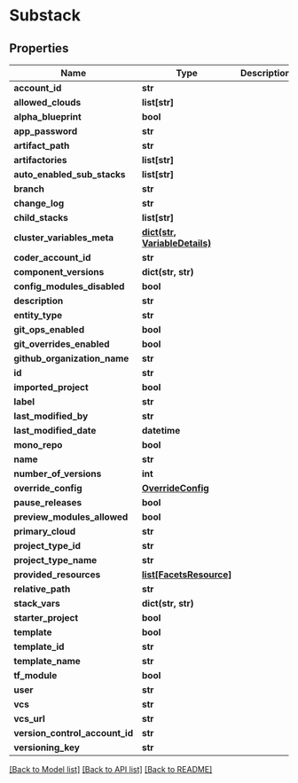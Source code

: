 # Substack

## Properties
Name | Type | Description | Notes
------------ | ------------- | ------------- | -------------
**account_id** | **str** |  | [optional] 
**allowed_clouds** | **list[str]** |  | [optional] 
**alpha_blueprint** | **bool** |  | [optional] 
**app_password** | **str** |  | [optional] 
**artifact_path** | **str** |  | [optional] 
**artifactories** | **list[str]** |  | [optional] 
**auto_enabled_sub_stacks** | **list[str]** |  | [optional] 
**branch** | **str** |  | [optional] 
**change_log** | **str** |  | [optional] 
**child_stacks** | **list[str]** |  | [optional] 
**cluster_variables_meta** | [**dict(str, VariableDetails)**](VariableDetails.md) |  | [optional] 
**coder_account_id** | **str** |  | [optional] 
**component_versions** | **dict(str, str)** |  | [optional] 
**config_modules_disabled** | **bool** |  | [optional] 
**description** | **str** |  | [optional] 
**entity_type** | **str** |  | [optional] 
**git_ops_enabled** | **bool** |  | [optional] 
**git_overrides_enabled** | **bool** |  | [optional] 
**github_organization_name** | **str** |  | [optional] 
**id** | **str** |  | [optional] 
**imported_project** | **bool** |  | [optional] 
**label** | **str** |  | [optional] 
**last_modified_by** | **str** |  | [optional] 
**last_modified_date** | **datetime** |  | [optional] 
**mono_repo** | **bool** |  | [optional] 
**name** | **str** |  | [optional] 
**number_of_versions** | **int** |  | [optional] 
**override_config** | [**OverrideConfig**](OverrideConfig.md) |  | [optional] 
**pause_releases** | **bool** |  | [optional] 
**preview_modules_allowed** | **bool** |  | [optional] 
**primary_cloud** | **str** |  | [optional] 
**project_type_id** | **str** |  | [optional] 
**project_type_name** | **str** |  | [optional] 
**provided_resources** | [**list[FacetsResource]**](FacetsResource.md) |  | [optional] 
**relative_path** | **str** |  | [optional] 
**stack_vars** | **dict(str, str)** |  | [optional] 
**starter_project** | **bool** |  | [optional] 
**template** | **bool** |  | [optional] 
**template_id** | **str** |  | [optional] 
**template_name** | **str** |  | [optional] 
**tf_module** | **bool** |  | [optional] 
**user** | **str** |  | [optional] 
**vcs** | **str** |  | [optional] 
**vcs_url** | **str** |  | [optional] 
**version_control_account_id** | **str** |  | [optional] 
**versioning_key** | **str** |  | [optional] 

[[Back to Model list]](../README.md#documentation-for-models) [[Back to API list]](../README.md#documentation-for-api-endpoints) [[Back to README]](../README.md)

